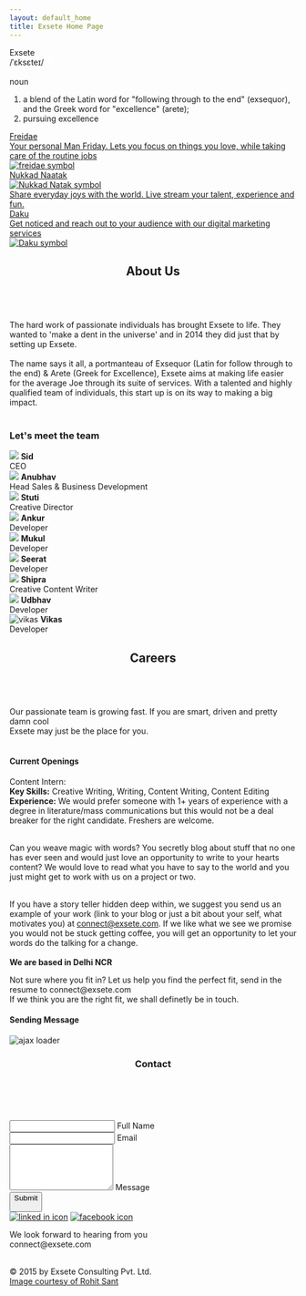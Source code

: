 ```yaml
---
layout: default_home
title: Exsete Home Page
---
```

<!--home page-->
<div class="row top-pad back-col home-div-pos backgrnd-img main-page" id="home-page" data-tag="hme">
    <div id="image-text">
        <div>
            <span id="logo-name">Exsete</span>
            <br/>
            <span id="logo-phonetics">/ˈɛksɛteɪ/</span>
            <span id="audio-cont">
            <input src="data:image/png;base64,iVBORw0KGgoAAAANSUhEUgAAAA4AAAAOCAYAAAAfSC3RAAAAAXNSR0IArs4c6QAAAARnQU1BAACxjwv8YQUAAAAJcEhZcwAADsMAAA7DAcdvqGQAAAAYdEVYdFNvZnR3YXJlAHBhaW50Lm5ldCA0LjAuNWWFMmUAAAC5SURBVDhPldIxDgFBFMbx1ejEBYg4AeeQuIZIRIGEVica56DUoXIEiTu4wUahGP9P3siE2WVe8svOe7NvM9l5mXOuSMOec2zRsfzlvfhQx9XWfdzwwMRq0cYqzlD4Wg17FYgBvhor2MFHuKcPnpCjGW7IBmGoNkLP1i3oyCslZaH9Je5oW37A5d9GxQzK18hTGsdIboweNZT0c0K/ruOI6HX4F8oGYIjkkZtarbBR/JAvoCHvWg6XPQFIbJkvWIc2TwAAAABJRU5ErkJggg==" type="image" id="btn-audio"/>
            <audio src="/data/exsete.mp3" preload="auto" id="audio">Your browser doesnt support audio</audio>
            </span>
            <br />
            <br />
            <span id="logo-pos">noun</span>
            <ol id="logo-def-ol">
            <li class="logo-def-li">a blend of the Latin word for "following through to the end" (exsequor), and the Greek word for "excellence" (arete);</li>
            <li>pursuing excellence</li>
            </ol>
        </div>
    </div>
    <div id="links">
        <!--section 1: Freidae-->
        <a href="http://www.freidae.com" id="freidae-a-out">
            <div class="col-sm-3 section-div" id="section-1">
                <div class="sec-1 div-box-bck" id="section-sub-1">
                    <span class="text-home" id="sention-h-1">
                    Freidae
                    </span>
                    <br/>
                        <div class="text-details collapse" id="section-t-1">
                        Your personal Man Friday. Lets you focus on things you love, while taking care of the routine jobs
                        </div>
                        <img src="data/img/Freidae%20Logo.png" alt="freidae symbol" id="freidae-symbol" class="symbol"/>
                </div>
            </div>
        </a>
        <!--section 2: Nukkad Naatak-->
        <a href="http://www.nukkadnaatak.com" id="nukkad-a-out">
        <div class="col-sm-3 section-div" id="section-2">
            <div class="sec-1 div-box-bck" id="section-sub-2">
                <span class="text-home" id="section-h-2">
                Nukkad Naatak
                <br/>
                <img src="data/img/n2%20logo.png" alt="Nukkad Natak symbol" id="Nukkad-Natak-symbol" class="symbol"/>
                </span>
                <div class="text-details collapse" id="section-t-2">
                Share everyday joys with the world. Live stream your talent, experience and fun.  
                </div>
            </div>
        </div>
        </a>
        <!--section 3: Daku-->
        <a href="http://www.daku.net.in" id="daku-a-out">
            <div class="col-sm-3 section-div" id="section-3">
            <div class="sec-1 div-box-bck" id="section-sub-3">
                <span class="text-home" id="section-h-3">
                Daku
                </span>
                <br/>
                    <div class="text-details collapse" id="section-t-3">
                    Get noticed and reach out to your audience with our digital marketing services
                    </div>
                    <img src="data/img/Daku%20logo.png" alt="Daku symbol" id="Daku-symbol" class="symbol"/>
            </div>
        </div>
        </a>
    </div>
    <div class="scrolle-arrow">
        <a href="#about" class="anchorLink"><span class="glyphicon glyphicon-chevron-down color-white"></span></a>
    </div>
</div>
<!--about us-->
<div id="about-us-container" class="container-fluid pad-0 back-col main-page" data-tag="abt">
    <a id="about" class="pagelink"></a>
    <header class="pad-l-r-15">
    <h2><b>About Us</b></h2>
    </header><br/>
    <section class="font-18 pad-l-r-15">
    <span>The hard work of passionate individuals  has brought Exsete to life. They wanted to 'make a dent in the universe' and in 2014 they did just that by setting up Exsete.</span><br/><br/>
        <span>The name says it all, a portmanteau of Exsequor (Latin for follow through to the end) & Arete (Greek for Excellence), Exsete aims at making life easier for the average Joe through its suite of services. With a talented and highly qualified team of individuals, this start up is on its way to making a big impact.</span><br/><br/>
        <h3 class="centre-txt">Let's meet the team</h3>
    </section>
    <section class="flex-outside font-18">
        <div class="flex-inside">
            <div class="flex-ele mobile-width"  onmouseover="imgChangeColor(this)" onmouseout="imgChangeSketch(this)">
                <img class="img-responsive about-img" src="/data/img/about_us/Sid.png" data-name="Sid"/>
                <span class="abt-img-txt"><b>Sid</b><br/>CEO</span>
            </div>
            <div class="flex-ele mobile-width"  onmouseover="imgChangeColor(this)" onmouseout="imgChangeSketch(this)">
                <img class="img-responsive about-img" src="/data/img/about_us/Anubhav.png" data-name="Anubhav"/>
                <span class="abt-img-txt"><b>Anubhav</b><br/>Head Sales & Business Development</span>
            </div>
            <div class="flex-ele mobile-width"  onmouseover="imgChangeColor(this)" onmouseout="imgChangeSketch(this)">
                <img class="img-responsive about-img" src="/data/img/about_us/Stuti.png" data-name="Stuti"/>
                <span class="abt-img-txt"><b>Stuti</b><br/>Creative Director</span>
            </div>
            <div class="flex-ele mobile-width"  onmouseover="imgChangeColor(this)" onmouseout="imgChangeSketch(this)">
                <img class="img-responsive about-img" src="/data/img/about_us/Ankur.png" data-name="Ankur"/>
                <span class="abt-img-txt"><b>Ankur</b><br/>Developer</span>
            </div>
            <div class="flex-ele mobile-width" onmouseover="imgChangeColor(this)" onmouseout="imgChangeSketch(this)">
            <img class="img-responsive about-img" src="/data/img/about_us/mukul.png" data-name="mukul"/>
            <span class="abt-img-txt"><b>Mukul</b><br/>Developer</span>
            </div>
        </div>
        <div class="flex-inside" >
            <div class="flex-ele mobile-width" onmouseover="imgChangeColor(this)" onmouseout="imgChangeSketch(this)">
                <img class="img-responsive about-img" src="/data/img/about_us/Seerat.png" data-name="Seerat"/>
                <span class="abt-img-txt"><b>Seerat</b><br/>Developer</span>
            </div>
            <div class="flex-ele mobile-width" onmouseover="imgChangeColor(this)" onmouseout="imgChangeSketch(this)">
                <img class="img-responsive about-img" src="/data/img/about_us/Shipra.png" data-name="Shipra"/>
                <span class="abt-img-txt"><b>Shipra</b><br/>Creative Content Writer</span>
            </div>
            <div class="flex-ele mobile-width" onmouseover="imgChangeColor(this)" onmouseout="imgChangeSketch(this)">
                <img class="img-responsive about-img" src="/data/img/about_us/Udbhav.png" data-name="Udbhav"/>
                <span class="abt-img-txt"><b>Udbhav</b><br/>Developer</span>
            </div>
            <div class="flex-ele mobile-width" onmouseover="imgChangeColor(this)" onmouseout="imgChangeSketch(this)">
                <img class="img-responsive about-img" src="/data/img/about_us/Vikas.png" alt="vikas" data-name="Vikas"/>
                <span class="abt-img-txt"><b>Vikas</b><br/>Developer</span>
            </div>
        </div> 
    </section>
    <div class="scrolle-arrow" id="scrl-arw-abt">
        <a href="#home" class="anchorLink"><span class="glyphicon glyphicon-chevron-up color-white"></span></a>
        <a href="#career" class="anchorLink"><span class="glyphicon glyphicon-chevron-down color-white"></span></a>
    </div>
</div>
<!--Careers Page-->
<div class="container-fluid pad-0 back-col main-page" id="careers-container" data-tag="car">
    <a id="career" class="pagelink"></a>
    <header>
    <h2 id="car-hdr"><b>Careers</b></h2>
    </header><br/>
    <section class="txt-center font-18">
    <span class="txt-center">
    Our passionate team is growing fast. If you are smart, driven and pretty damn cool<br/> Exsete may just be the place for you.
    </span>
    </section><br/>
    <section id="team-img"></section>
    <section>
        <h4 id="jobs-heading">Current Openings</h4>
        <div>
        <span class="openings-header font-16" onclick="collapseToggle(this)"><span class="glyphicon glyphicon-plus"></span>  Content Intern:</span><br/>
        <span class="job-dtl font-16"><b>Key Skills:</b> Creative Writing, Writing, Content Writing, Content Editing<br/>
        <b>Experience:</b> We would prefer someone with 1+ years of experience with a degree in literature/mass communications but this would not be a deal breaker for the right candidate. Freshers are welcome.<br/><br/>

Can you weave magic with words? You secretly blog about stuff that no one has ever seen and would just love an opportunity to write to your hearts content? We would love to read what you have to say to the world and you just might get to work with us on a project or two.<br/><br/>

If you have a story teller hidden deep within, we suggest you send us an example of your work (link to your blog or just a bit about your self, what motivates you) at connect@exsete.com. If we like what we see we promise you would not be stuck getting coffee, you will get an opportunity to let your words do the talking for a change. <br/><br/>
<b>We are based in Delhi NCR</b><br/>
</span>

</div>
    </section>
    <footer id="car-fotr">
        Not sure where you fit in? Let us help you find the perfect fit, send in the resume to connect@exsete.com<br/>If we think you are the right fit, we shall definetly be in touch.
    </footer>
    <div class="scrolle-arrow" id="carrers-scroll-arrow">
        <a href="#about" class="anchorLink"><span class="glyphicon glyphicon-chevron-up color-white"></span></a>
        <a href="#contact"class="anchorLink"><span class="glyphicon glyphicon-chevron-down color-white"></span></a>
    </div>
</div>
<!--contact page-->
<!--Popover for message sending-->
<div id="overlay">
    <div id="popup">
        <h4 id="sndg-msg-rchus">Sending Message<br/></h4>
        <img src="/data/img/ajax-loader.GIF" id="loading-indicator-rchus" alt="ajax loader">
        <div id="reachus_message" class="notice" data-captcha-failed="Incorrect captcha!" data-error="There was an error sending the message, please try again." data-success="Message successfully sent!"></div>
    </div>
</div>
<div class="container-fluid bakgrnd-con main-page" id="contact-page-div" data-tag="cntct">
    <a id="contact" class="pagelink"></a>
    <!--Heading-->
    <header id="contact-header">
        <h3 class="heading-con">Contact</h3><br/>
    </header>
    <div class="row margin-top disp-flex flex-center" id="contact-info">
        <!--contact us form-->
        <div class="col-sm-6" id="form-div">
            <form role="form" method="POST"  id="form_reach_us">
                <div class="form-group">
                    <input type="text" class="form-control" id="inputName" name="fullName" title="Enter Your Name" required/>
                    <span class="highlight"></span>
                    <span class="hBar"></span>
                    <label>Full Name</label>
                </div>
                <div class="form-group">
                    <input type="email" class="form-control" id="inputEmail" name="email" title="Enter Your Email" required/>
                    <span class="highlight"></span>
                    <span class="hBar"></span>
                    <label>Email</label>
                </div>
                <div class="form-group">
                <textarea rows="5" class="form-control" id="comment" name="comment" title="Enter the content" required></textarea>
                    <span class="highlight"></span>
                    <span class="hBar"></span>
                    <label>Message</label>
                </div>
                <div class="form-group btn-div">
                    <button id="btn-submit" type="submit" class="btn" onclick="return false;"><span id="Button-txt" title="Click to Submit">Submit</p></button>
                </div>
                <div id="social-links-bottom">
                <a href="https://www.linkedin.com/company/exsete-consulting-pvt--ltd-?trk=ppro_cprof"><img class="img-social-links" src="/data/img/Linkedin%20icon.png" alt="linked in icon"/></a>
                <a href="https://www.facebook.com/exsete?fref=ts"><img class="img-social-links" src="/data/img/FB%20%5B54924%5D.png" alt="facebook icon"/></a>
                </div>
            </form>
        </div>
    </div>
    <div class="row disp-flex flex-center">
    <span class="cont-font color-white"><span>We look forward to hearing from you</span><br/><span class="glyphicon glyphicon-envelope"></span> connect@exsete.com</span>
    </div>
    <div class="scrolle-arrow">
        <a href="#career" class="anchorLink"><span class="glyphicon glyphicon-chevron-up color-white"></span></a>
    </div><br/>
    <!--Footer-->
    <footer class="footer" id="footer-cont">
        <p class="cont-bottom-txt" title="Copyright Exsete">
            © 2015 by Exsete Consulting Pvt. Ltd.<br class="mobile-display"/>
            <a href="http://www.rohitsant.com" class="color-white">
                <span class="courtesy-sml"> Image courtesy of Rohit Sant</span>
            </a>
        </p>
    </footer>
</div>
